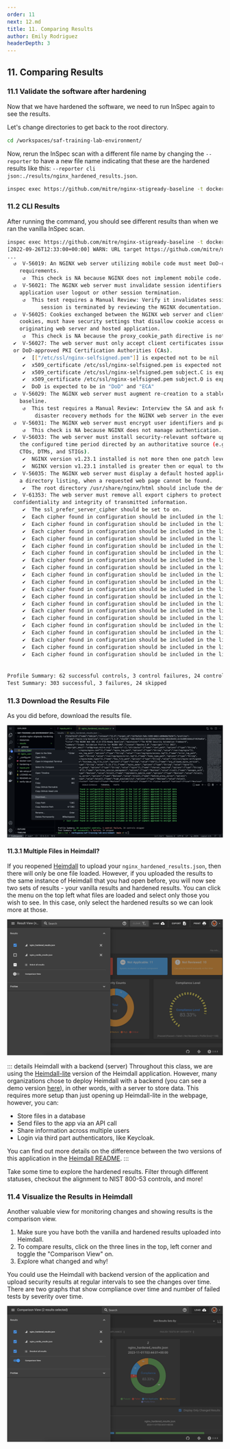 ```yaml
---
order: 11
next: 12.md
title: 11. Comparing Results
author: Emily Rodriguez
headerDepth: 3
---
```


## 11. Comparing Results

### 11.1 Validate the software after hardening

Now that we have hardened the software, we need to run InSpec again to see the results.

Let's change directories to get back to the root directory.

```sh
cd /workspaces/saf-training-lab-environment/
```

Now, rerun the InSpec scan with a different file name by changing the `--reporter` to have a new file name indicating that these are the hardened results like this: `--reporter cli json:./results/nginx_hardened_results.json`.

```sh
inspec exec https://github.com/mitre/nginx-stigready-baseline -t docker://nginx --reporter cli json:./results/nginx_hardened_results.json --input-file inputs.yml
```

### 11.2 CLI Results

After running the command, you should see different results than when we ran the vanilla InSpec scan.

```sh
inspec exec https://github.com/mitre/nginx-stigready-baseline -t docker://nginx --reporter cli json:./results/nginx_hardened_results.json --input-file inputs.yml
[2022-09-26T12:33:00+00:00] WARN: URL target https://github.com/mitre/nginx-stigready-baseline transformed to https://github.com/mitre/nginx-stigready-baseline/archive/master.tar.gz. Consider using the git fetcher
...
  ↺  V-56019: An NGINX web server utilizing mobile code must meet DoD-defined mobile code
    requirements.
     ↺  This check is NA because NGINX does not implement mobile code.
  ↺  V-56021: The NGINX web server must invalidate session identifiers upon hosted
    application user logout or other session termination.
     ↺  This test requires a Manual Review: Verify it invalidates session identifiers when a
           session is terminated by reviewing the NGINX documentation.
  ↺  V-56025: Cookies exchanged between the NGINX web server and client, such as session
    cookies, must have security settings that disallow cookie access outside the
    originating web server and hosted application.
     ↺  This check is NA because the proxy_cookie_path directive is not configured.
  ✔  V-56027: The web server must only accept client certificates issued by DoD PKI
  or DoD-approved PKI Certification Authorities (CAs).
     ✔  [["/etc/ssl/nginx-selfsigned.pem"]] is expected not to be nil
     ✔  x509_certificate /etc/ssl/nginx-selfsigned.pem is expected not to be nil
     ✔  x509_certificate /etc/ssl/nginx-selfsigned.pem subject.C is expected to cmp == "US"
     ✔  x509_certificate /etc/ssl/nginx-selfsigned.pem subject.O is expected to cmp == "U.S. Government"
     ✔  DoD is expected to be in "DoD" and "ECA"
  ↺  V-56029: The NGINX web server must augment re-creation to a stable and known
    baseline.
     ↺  This test requires a Manual Review: Interview the SA and ask for documentation on the
         disaster recovery methods for the NGINX web server in the event of the necessity for rollback.
  ↺  V-56031: The NGINX web server must encrypt user identifiers and passwords.
     ↺  This check is NA because NGINX does not manage authentication.
  ✔  V-56033: The web server must install security-relevant software updates within
    the configured time period directed by an authoritative source (e.g., IAVM,
    CTOs, DTMs, and STIGs).
     ✔  NGINX version v1.23.1 installed is not more then one patch level behind v1.23.0 is expected to cmp >= "1.23.0"
     ✔  NGINX version v1.23.1 installed is greater then or equal to the organization approved version v1.23.1 is expected to cmp >= "1.23.1"
  ✔  V-56035: The NGINX web server must display a default hosted application web page, not
    a directory listing, when a requested web page cannot be found.
     ✔  The root directory /usr/share/nginx/html should include the default index.html file.
  ✔  V-61353: The web server must remove all export ciphers to protect the
  confidentiality and integrity of transmitted information.
     ✔  The ssl_prefer_server_cipher should be set to on.
     ✔  Each cipher found in configuration should be included in the list of ciphers approved to encrypt data
     ✔  Each cipher found in configuration should be included in the list of ciphers approved to encrypt data
     ✔  Each cipher found in configuration should be included in the list of ciphers approved to encrypt data
     ✔  Each cipher found in configuration should be included in the list of ciphers approved to encrypt data
     ✔  Each cipher found in configuration should be included in the list of ciphers approved to encrypt data
     ✔  Each cipher found in configuration should be included in the list of ciphers approved to encrypt data
     ✔  Each cipher found in configuration should be included in the list of ciphers approved to encrypt data
     ✔  Each cipher found in configuration should be included in the list of ciphers approved to encrypt data
     ✔  Each cipher found in configuration should be included in the list of ciphers approved to encrypt data
     ✔  Each cipher found in configuration should be included in the list of ciphers approved to encrypt data
     ✔  Each cipher found in configuration should be included in the list of ciphers approved to encrypt data
     ✔  Each cipher found in configuration should be included in the list of ciphers approved to encrypt data
     ✔  Each cipher found in configuration should be included in the list of ciphers approved to encrypt data
     ✔  Each cipher found in configuration should be included in the list of ciphers approved to encrypt data
     ✔  Each cipher found in configuration should be included in the list of ciphers approved to encrypt data
     ✔  Each cipher found in configuration should be included in the list of ciphers approved to encrypt data
     ✔  Each cipher found in configuration should be included in the list of ciphers approved to encrypt data
     ✔  Each cipher found in configuration should be included in the list of ciphers approved to encrypt data
     ✔  Each cipher found in configuration should be included in the list of ciphers approved to encrypt data
     ✔  Each cipher found in configuration should be included in the list of ciphers approved to encrypt data


Profile Summary: 62 successful controls, 3 control failures, 24 controls skipped
Test Summary: 303 successful, 3 failures, 24 skipped
```

### 11.3 Download the Results File

As you did before, download the results file.

![Downloading the Results](../../assets/img/Codespaces_Download_Harden_Results.png)

#### 11.3.1 Multiple Files in Heimdall?

If you reopened [Heimdall](https://heimdall-lite.mitre.org/) to upload your `nginx_hardened_results.json`, then there will only be one file loaded. However, if you uploaded the results to the same instance of Heimdall that you had open before, you will now see two sets of results - your vanilla results and hardened results. You can click the menu on the top left what files are loaded and select only those you wish to see. In this case, only select the hardened results so we can look more at those.

![The Heimdall Select Menu](../../assets/img/Heimdall_Select_Menu.png)

::: details Heimdall with a backend (server)
Throughout this class, we are using the [Heimdall-lite](https://heimdall-lite.mitre.org/) version of the Heimdall application. However, many organizations chose to deploy Heimdall with a backend (you can see a demo version [here](https://heimdall-demo.mitre.org/)), in other words, with a server to store data. This requires more setup than just opening up Heimdall-lite in the webpage, however, you can:
- Store files in a database
- Send files to the app via an API call
- Share information across multiple users
- Login via third part authenticators, like Keycloak. 

You can find out more details on the difference between the two versions of this application in the [Heimdall README](https://github.com/mitre/heimdall2#heimdall-lite-vs-heimdall-with-backend-server).
:::

Take some time to explore the hardened results. Filter through different statuses, checkout the alignment to NIST 800-53 controls, and more!


### 11.4 Visualize the Results in Heimdall

Another valuable view for monitoring changes and showing results is the comparison view. 
1. Make sure you have both the vanilla and hardened results uploaded into Heimdall. 
2. To compare results, click on the three lines in the top, left corner and toggle the "Comparison View" on.
3. Explore what changed and why!

You could use the Heimdall with backend version of the application and upload security results at regular intervals to see the changes over time. There are two graphs that show compliance over time and number of failed tests by severity over time.

![Comparison View](../../assets/img/Heimdall_Click_ComparisonView.png)